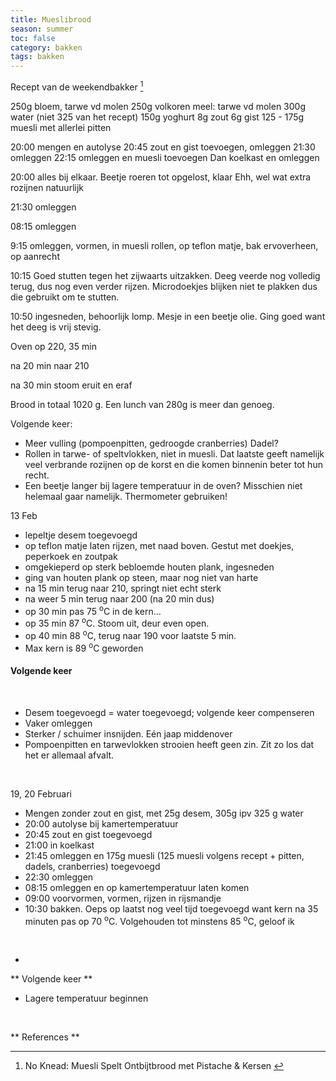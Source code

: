 ```yaml
---
title: Mueslibrood
season: summer
toc: false
category: bakken
tags: bakken
---
```


Recept van de weekendbakker [^1]


250g bloem, tarwe vd molen
250g volkoren meel: tarwe vd molen
300g water (niet 325 van het recept)
150g yoghurt
8g zout
6g gist
125 - 175g muesli met allerlei pitten

20:00 mengen en autolyse
20:45 zout en gist toevoegen, omleggen
21:30 omleggen
22:15 omleggen en muesli toevoegen
Dan koelkast en omleggen



20:00 alles bij elkaar. Beetje roeren tot opgelost, klaar  Ehh, wel wat extra rozijnen natuurlijk

21:30 omleggen

08:15 omleggen

9:15 omleggen, vormen, in muesli rollen, op teflon matje, bak ervoverheen, op aanrecht

10:15 Goed stutten tegen het zijwaarts uitzakken. Deeg veerde nog volledig terug, dus nog even verder rijzen. Microdoekjes blijken niet te plakken dus die gebruikt om te stutten.

10:50 ingesneden, behoorlijk lomp. Mesje in een beetje olie. Ging goed want het deeg is vrij stevig.

Oven op 220, 35 min

na 20 min naar 210

na 30 min stoom eruit en eraf

Brood in totaal 1020 g. Een lunch van 280g is meer dan genoeg.

Volgende keer:
- Meer vulling (pompoenpitten, gedroogde cranberries) Dadel?
- Rollen in tarwe- of speltvlokken, niet in muesli. Dat laatste geeft namelijk veel verbrande rozijnen op de korst en die komen binnenin beter tot hun recht.
- Een beetje langer bij lagere temperatuur in de oven? Misschien niet helemaal gaar namelijk. Thermometer gebruiken!



13 Feb
- lepeltje desem toegevoegd
- op teflon matje laten rijzen, met naad boven. Gestut met doekjes, peperkoek en zoutpak
- omgekieperd op sterk bebloemde houten plank, ingesneden
- ging van houten plank op steen, maar nog niet van harte
- na 15 min terug naar 210, springt niet echt sterk
- na weer 5 min terug naar 200 (na 20 min dus)
- op 30 min pas 75 <sup>o</sup>C in de kern...
- op 35 min 87 <sup>o</sup>C. Stoom uit, deur even open.
- op 40 min 88 <sup>o</sup>C, terug naar 190 voor laatste 5 min. 
- Max kern is 89 <sup>o</sup>C geworden


#### Volgende keer
<br> 

- Desem toegevoegd = water toegevoegd; volgende keer compenseren
- Vaker omleggen
- Sterker / schuimer insnijden. Eén jaap middenover
- Pompoenpitten en tarwevlokken strooien heeft geen zin. Zit zo los dat het er allemaal afvalt.
<br>


19, 20 Februari
- Mengen zonder zout en gist, met 25g desem, 305g ipv 325 g water
- 20:00 autolyse bij kamertemperatuur
- 20:45 zout en gist toegevoegd
- 21:00 in koelkast
- 21:45 omleggen en 175g muesli (125 muesli volgens recept + pitten, dadels, cranberries) toegevoegd
- 22:30 omleggen
- 08:15 omleggen en op kamertemperatuur laten komen
- 09:00 voorvormen, vormen, rijzen in rijsmandje
- 10:30 bakken. Oeps op laatst nog veel tijd toegevoegd want kern na 35 minuten pas op 70 <sup>o</sup>C. Volgehouden tot minstens 85 <sup>o</sup>C, geloof ik
<br>

- 

** Volgende keer **
- Lagere temperatuur beginnen
<br>

** References **


[^1]: No Knead: Muesli Spelt Ontbijtbrood met Pistache & Kersen [](https://www.weekendbakery.com/posts/no-knead-muesli-spelt-ontbijtbrood-met-pistache-kersen/)

